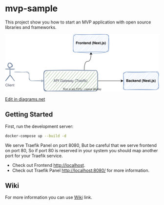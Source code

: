 # mvp-sample

This project show you how to start an MVP application with open source libraries and frameworks.

![Diagram](./diagram.drawio.svg)

<a href="https://app.diagrams.net/#Hvahidzafari%2Fmvp-sample%2Fmain%2Fdiagram.drawio" target="_blank">Edit in diagrams.net</a>

## Getting Started

First, run the development server:

```bash
docker-compose up --build -d
```
We serve Traefik Panel on port 8080, But be careful that we serve frontend on port 80, So if port 80 is reserved in your system you should map another port for your Traefik service.
- Check out Frontend [http://localhost](http://localhost).
- Check out Traefik Panel [http://localhost:8080/](http://localhost:8080/) for more information.

## Wiki
For more information you can use [Wiki](https://github.com/vahidzafari/mvp-sample/wiki) link.
